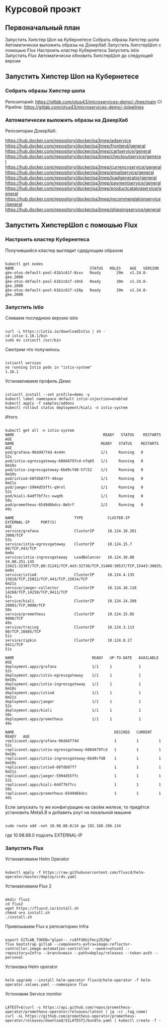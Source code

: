 <H1>Курсовой проэкт</H1>

<H2>Первоначальный план</H2>
Запустить Хипстер Шоп на Кубернетесе
    Собрать образы Хипстер шопа
    Автоматически выложить образы на ДокерХаб
Запустить ХипстерШоп с помошью Flux
    Настроить кластер Кубернетеса
    Запустить istio
    Запустить Flux
Автоматически обновить ХипстерШоп до следующей версии

<H2>Запустить Хипстер Шоп на Кубернетесе</H2>
<H3>Собрать образы Хипстер шопа</H3>

Репозиторий: https://gitlab.com/otus43/microservices-demo/-/tree/main
CI Pipeline: https://gitlab.com/otus43/microservices-demo/-/pipelines

<H3>Автоматически выложить образы на ДокерХаб</H3>

Репозитории ДокерХаб: 

https://hub.docker.com/repository/docker/pa3mep/adservice<br>
https://hub.docker.com/repository/docker/pa3mep/frontend/general<br>
https://hub.docker.com/repository/docker/pa3mep/cartservice/general<br>
https://hub.docker.com/repository/docker/pa3mep/checkoutservice/general<br>
https://hub.docker.com/repository/docker/pa3mep/currencyservice/general<br>
https://hub.docker.com/repository/docker/pa3mep/emailservice/general<br>
https://hub.docker.com/repository/docker/pa3mep/loadgenerator/general<br>
https://hub.docker.com/repository/docker/pa3mep/paymentservice/general<br>
https://hub.docker.com/repository/docker/pa3mep/productcatalogservice/general<br>
https://hub.docker.com/repository/docker/pa3mep/recommendationservice/general<br>
https://hub.docker.com/repository/docker/pa3mep/shippingservice/general<br>

<H2>Запустить ХипстерШоп с помошью Flux</H2>
<H3>Настроить кластер Кубернетеса</H3>

Получившийся кластер выглядит сдедующим образом
<pre><code>
kubectl get nodes
NAME                                  STATUS   ROLES    AGE   VERSION
gke-otus-default-pool-61b1c61f-8sxv   Ready    <none>   29m   v1.24.8-gke.2000
gke-otus-default-pool-61b1c61f-s9nk   Ready    <none>   30m   v1.24.8-gke.2000
gke-otus-default-pool-61b1c61f-x20p   Ready    <none>   29m   v1.24.8-gke.2000
</pre></code>


<H3>Запустить istio</H3>

Сливаем последнюю версию istio
<pre><code>
curl -L https://istio.io/downloadIstio | sh -
cd istio-1.16.1/bin
sudo mv istioctl /usr/bin
</pre></code>

Смотрим что получилось

<pre><code>
istioctl version
no running Istio pods in "istio-system"
1.16.1
</pre></code>

Устанавливаем профиль Демо
<pre><code>
istioctl install --set profile=demo -y
kubectl label namespace default istio-injection=enabled
kubectl apply -f samples/addons
kubectl rollout status deployment/kiali -n istio-system
</pre></code>

Итого 

<pre><code>
kubectl get all -n istio-system
NAME                                        READY   STATUS    RESTARTS   AGE
NAME                                       READY   STATUS    RESTARTS   AGE
pod/grafana-96dd4774d-4v44n                1/1     Running   0          52s
pod/istio-egressgateway-688d4797cd-nfq65   1/1     Running   0          6m10s
pod/istio-ingressgateway-6bd9cfd8-h7l52    1/1     Running   0          6m10s
pod/istiod-68fdb87f7-48sqn                 1/1     Running   0          6m21s
pod/jaeger-5994d55ffc-q9rnl                1/1     Running   0          52s
pod/kiali-64df7bf7cc-vwqdh                 1/1     Running   0          50s
pod/prometheus-6549d6bdcc-8m5rf            2/2     Running   0          49s

NAME                           TYPE           CLUSTER-IP      EXTERNAL-IP     PORT(S)                                                                      AGE
service/grafana                ClusterIP      10.124.10.201   <none>          3000/TCP                                                                     53s
service/istio-egressgateway    ClusterIP      10.124.15.7     <none>          80/TCP,443/TCP                                                               6m9s
service/istio-ingressgateway   LoadBalancer   10.124.10.88    34.88.251.145   15021:32387/TCP,80:31241/TCP,443:32730/TCP,31400:30537/TCP,15443:30835/TCP   6m9s
service/istiod                 ClusterIP      10.124.4.135    <none>          15010/TCP,15012/TCP,443/TCP,15014/TCP                                        6m21s
service/jaeger-collector       ClusterIP      10.124.10.118   <none>          14268/TCP,14250/TCP,9411/TCP                                                 51s
service/kiali                  ClusterIP      10.124.14.208   <none>          20001/TCP,9090/TCP                                                           50s
service/prometheus             ClusterIP      10.124.15.85    <none>          9090/TCP                                                                     49s
service/tracing                ClusterIP      10.124.3.113    <none>          80/TCP,16685/TCP                                                             51s
service/zipkin                 ClusterIP      10.124.8.27     <none>          9411/TCP                                                                     51s

NAME                                   READY   UP-TO-DATE   AVAILABLE   AGE
deployment.apps/grafana                1/1     1            1           52s
deployment.apps/istio-egressgateway    1/1     1            1           6m10s
deployment.apps/istio-ingressgateway   1/1     1            1           6m10s
deployment.apps/istiod                 1/1     1            1           6m21s
deployment.apps/jaeger                 1/1     1            1           52s
deployment.apps/kiali                  1/1     1            1           50s
deployment.apps/prometheus             1/1     1            1           49s

NAME                                             DESIRED   CURRENT   READY   AGE
replicaset.apps/grafana-96dd4774d                1         1         1       52s
replicaset.apps/istio-egressgateway-688d4797cd   1         1         1       6m10s
replicaset.apps/istio-ingressgateway-6bd9cfd8    1         1         1       6m10s
replicaset.apps/istiod-68fdb87f7                 1         1         1       6m21s
replicaset.apps/jaeger-5994d55ffc                1         1         1       52s
replicaset.apps/kiali-64df7bf7cc                 1         1         1       50s
replicaset.apps/prometheus-6549d6bdcc            1         1         1       49s
</pre></code>


Если запускать ту же конфигурацию на своём железе, то придётся установить MetalLB и добавить роут на локальной машине

<pre><code>
sudo route add -net 10.98.88.0/24 gw 192.168.196.134
</pre></code>

где 10.98.88.0 подсеть EXTERNAL-IP

<H3>Запустить Flux</H3>

Устанавливаем Helm Operator
<pre><code>
kubectl apply -f https://raw.githubusercontent.com/fluxcd/helm-operator/master/deploy/crds.yaml
</pre></code>

Устанавливаем Flux 2
<pre><code>
mkdir flux2
cd flux2
wget https://fluxcd.io/install.sh
chmod u+x install.sh
./install.sh
</pre></code>

Привязываем Flux к репозиторию Infra
<pre><code>
export GITLAB_TOKEN="glpat--_rsAfF48UjFmcyZ529p"
flux bootstrap gitlab --components-extra=image-reflector-controller,image-automation-controller --owner=otus43 --repository=Infra --branch=main --path=deploy/releases --token-auth --personal
</pre></code>

Установка Helm operator
<pre><code>
helm upgrade --install helm-operator fluxcd/helm-operator -f helm-operator.values.yaml --namespace flux
</pre></code>

Устоновим Service monitor
<pre><code>
LATEST=$(curl -s https://api.github.com/repos/prometheus-operator/prometheus-operator/releases/latest | jq -cr .tag_name)
curl -sL https://github.com/prometheus-operator/prometheus-operator/releases/download/${LATEST}/bundle.yaml | kubectl create -f -
</pre></code>